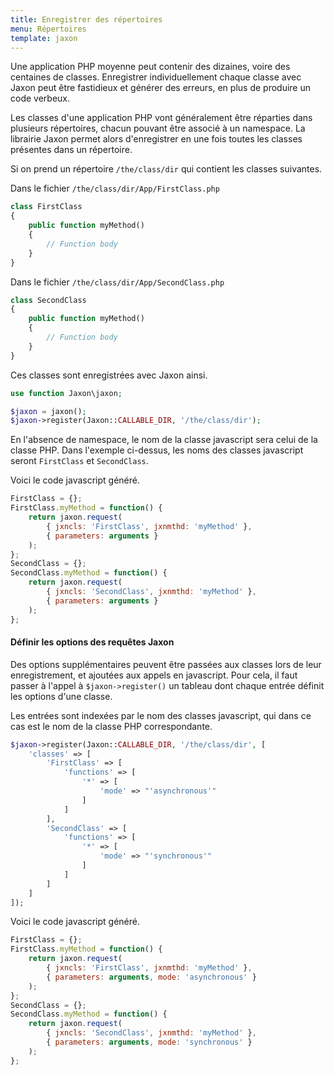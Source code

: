 ```yaml
---
title: Enregistrer des répertoires
menu: Répertoires
template: jaxon
---
```


Une application PHP moyenne peut contenir des dizaines, voire des centaines de classes. Enregistrer individuellement chaque classe avec Jaxon peut être fastidieux et générer des erreurs, en plus de produire un code verbeux.

Les classes d'une application PHP vont généralement être réparties dans plusieurs répertoires, chacun pouvant être associé à un namespace.
La librairie Jaxon permet alors d'enregistrer en une fois toutes les classes présentes dans un répertoire.

Si on prend un répertoire `/the/class/dir` qui contient les classes suivantes.

Dans le fichier `/the/class/dir/App/FirstClass.php`

```php
class FirstClass
{
    public function myMethod()
    {
        // Function body
    }
}
```

Dans le fichier `/the/class/dir/App/SecondClass.php`

```php
class SecondClass
{
    public function myMethod()
    {
        // Function body
    }
}
```

Ces classes sont enregistrées avec Jaxon ainsi.

```php
use function Jaxon\jaxon;

$jaxon = jaxon();
$jaxon->register(Jaxon::CALLABLE_DIR, '/the/class/dir');
```

En l'absence de namespace, le nom de la classe javascript sera celui de la classe PHP.
Dans l'exemple ci-dessus, les noms des classes javascript seront `FirstClass` et `SecondClass`.

Voici le code javascript généré.

```js
FirstClass = {};
FirstClass.myMethod = function() {
    return jaxon.request(
        { jxncls: 'FirstClass', jxnmthd: 'myMethod' },
        { parameters: arguments }
    );
};
SecondClass = {};
SecondClass.myMethod = function() {
    return jaxon.request(
        { jxncls: 'SecondClass', jxnmthd: 'myMethod' },
        { parameters: arguments }
    );
};
```

#### Définir les options des requêtes Jaxon

Des options supplémentaires peuvent être passées aux classes lors de leur enregistrement, et ajoutées aux appels en javascript.
Pour cela, il faut passer à l'appel à `$jaxon->register()` un tableau dont chaque entrée définit les options d'une classe.

Les entrées sont indexées par le nom des classes javascript, qui dans ce cas est le nom de la classe PHP correspondante.

```php
$jaxon->register(Jaxon::CALLABLE_DIR, '/the/class/dir', [
    'classes' => [
        'FirstClass' => [
            'functions' => [
                '*' => [
                    'mode' => "'asynchronous'"
                ]
            ]
        ],
        'SecondClass' => [
            'functions' => [
                '*' => [
                    'mode' => "'synchronous'"
                ]
            ]
        ]
    ]
]);
```

Voici le code javascript généré.

```js
FirstClass = {};
FirstClass.myMethod = function() {
    return jaxon.request(
        { jxncls: 'FirstClass', jxnmthd: 'myMethod' },
        { parameters: arguments, mode: 'asynchronous' }
    );
};
SecondClass = {};
SecondClass.myMethod = function() {
    return jaxon.request(
        { jxncls: 'SecondClass', jxnmthd: 'myMethod' },
        { parameters: arguments, mode: 'synchronous' }
    );
};
```

